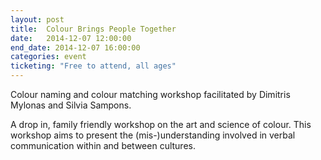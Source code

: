 ```yaml
---
layout: post
title:  Colour Brings People Together
date:   2014-12-07 12:00:00
end_date: 2014-12-07 16:00:00
categories: event
ticketing: "Free to attend, all ages"
---
```

Colour naming and colour matching workshop facilitated by Dimitris Mylonas and Silvia Sampons.

A drop in, family friendly workshop on the art and science of colour. This workshop aims to present the (mis-)understanding involved in verbal communication within and between cultures.
